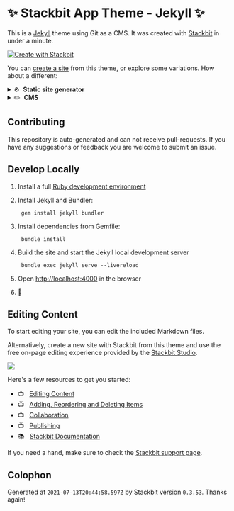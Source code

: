 # ✨ Stackbit App Theme - Jekyll ✨

This is a [Jekyll](https://jekyllrb.com) theme using Git as a CMS. It was created with [Stackbit](https://www.stackbit.com?utm_source=theme-readme&utm_medium=referral&utm_campaign=stackbit_themes) in under a minute.

[![Create with Stackbit](https://assets.stackbit.com/badge/create-with-stackbit.svg)](https://app.stackbit.com/create?theme=https://github.com/stackbit-themes/app-jekyll&utm_source=theme-readme&utm_medium=referral&utm_campaign=stackbit_themes)

You can [create a site](https://app.stackbit.com/create?theme=https://github.com/stackbit-themes/app-jekyll&utm_source=theme-readme&utm_medium=referral&utm_campaign=stackbit_themes) from this theme, or explore some variations. How about a different:

<details>
        <summary>⚙️ &nbsp;<strong>Static site generator</strong></summary>
        <ul>
                <li><a href="https://app.stackbit.com/create?theme=https://github.com/stackbit/stackbit-theme-app&ssg=gatsby&utm_source=theme-readme&utm_medium=referral&utm_campaign=stackbit_themes">Gatsby</a></li>
                <li><a href="https://app.stackbit.com/create?theme=https://github.com/stackbit/stackbit-theme-app&ssg=nextjs&utm_source=theme-readme&utm_medium=referral&utm_campaign=stackbit_themes">Next.js</a></li>
                <li><a href="https://app.stackbit.com/create?theme=https://github.com/stackbit/stackbit-theme-app&ssg=hugo&utm_source=theme-readme&utm_medium=referral&utm_campaign=stackbit_themes">Hugo</a></li>
                </ul>
</details>

<details>
        <summary>✏️ &nbsp;<strong>CMS</strong></summary>
        <ul>
                <li><a href="https://app.stackbit.com/create?theme=https://github.com/stackbit/stackbit-theme-app&cms=datocms&utm_source=theme-readme&utm_medium=referral&utm_campaign=stackbit_themes">Dato CMS</a></li>
                <li><a href="https://app.stackbit.com/create?theme=https://github.com/stackbit/stackbit-theme-app&cms=contentful&utm_source=theme-readme&utm_medium=referral&utm_campaign=stackbit_themes">Contentful</a></li>
                <li><a href="https://app.stackbit.com/create?theme=https://github.com/stackbit/stackbit-theme-app&cms=netlifycms&utm_source=theme-readme&utm_medium=referral&utm_campaign=stackbit_themes">Netlify CMS</a></li>
                </ul>
</details>

## Contributing

This repository is auto-generated and can not receive pull-requests. If you have any suggestions or feedback you are welcome to submit an issue.

## Develop Locally

1. Install a full [Ruby development environment](https://jekyllrb.com/docs/installation/)

1. Install Jekyll and Bundler:

        gem install jekyll bundler

1. Install dependencies from Gemfile:

        bundle install



1. Build the site and start the Jekyll local development server

        bundle exec jekyll serve --livereload

1. Open [http://localhost:4000](http://localhost:4000) in the browser

1. 🎉

## Editing Content

To start editing your site, you can edit the included Markdown files.

Alternatively, create a new site with Stackbit from this theme and use the free on-page editing experience provided by the [Stackbit Studio](https://stackbit.com?utm_source=theme-readme&utm_medium=referral&utm_campaign=stackbit_themes).

[![](https://i3.ytimg.com/vi/zd9lGRLVDm4/hqdefault.jpg)](https://stackbit.link/project-readme-lead-video)

Here's a few resources to get you started:

- 📺 &nbsp; [Editing Content](https://stackbit.link/project-readme-editing-video)
- 📺 &nbsp; [Adding, Reordering and Deleting Items](https://stackbit.link/project-readme-adding-video)
- 📺 &nbsp; [Collaboration](https://stackbit.link/project-readme-collaboration-video)
- 📺 &nbsp; [Publishing](https://stackbit.link/project-readme-publishing-video)
- 📚 &nbsp; [Stackbit Documentation](https://stackbit.link/project-readme-documentation)

If you need a hand, make sure to check the [Stackbit support page](https://stackbit.link/project-readme-support).

## Colophon

Generated at `2021-07-13T20:44:58.597Z` by Stackbit version `0.3.53`.
Thanks again!
